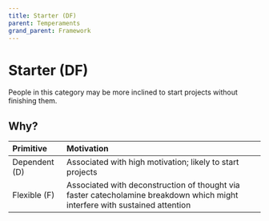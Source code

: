 ```yaml
---
title: Starter (DF)
parent: Temperaments
grand_parent: Framework
---
```


# Starter (DF)

People in this category may be more inclined to start projects without finishing them.

## Why?

| Primitive     | Motivation |
| :-------------| :--------- |
| Dependent (D) | Associated with high motivation; likely to start projects |
| Flexible (F)  | Associated with deconstruction of thought via faster catecholamine breakdown which might interfere with sustained attention |
